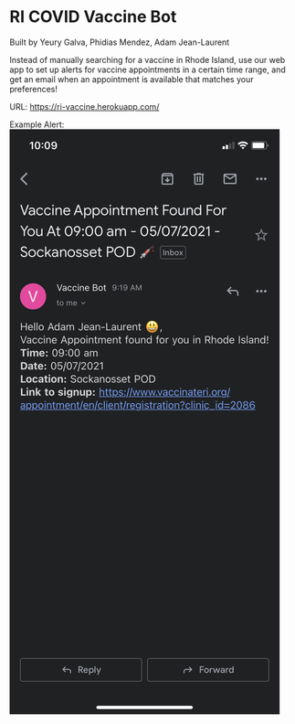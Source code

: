 # RI COVID Vaccine Bot
Built by Yeury Galva, Phidias Mendez, Adam Jean-Laurent

Instead of manually searching for a vaccine in Rhode Island, use our web app to set up alerts for vaccine appointments in a certain time range, and get an email when an appointment is available that matches your preferences!

URL: https://ri-vaccine.herokuapp.com/

Example Alert:
<img src="email.png"/>